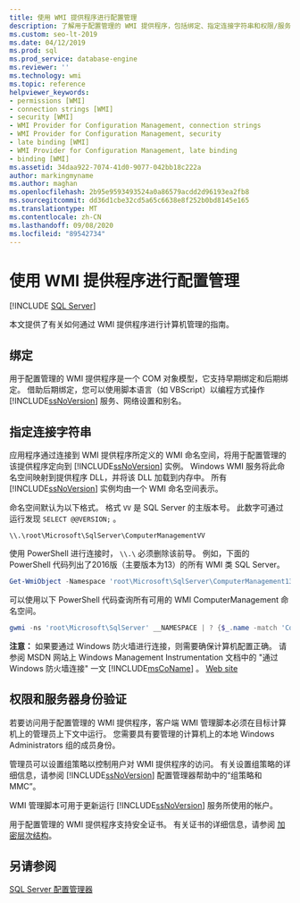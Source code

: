 ```yaml
---
title: 使用 WMI 提供程序进行配置管理
description: 了解用于配置管理的 WMI 提供程序，包括绑定、指定连接字符串和权限/服务器身份验证。
ms.custom: seo-lt-2019
ms.date: 04/12/2019
ms.prod: sql
ms.prod_service: database-engine
ms.reviewer: ''
ms.technology: wmi
ms.topic: reference
helpviewer_keywords:
- permissions [WMI]
- connection strings [WMI]
- security [WMI]
- WMI Provider for Configuration Management, connection strings
- WMI Provider for Configuration Management, security
- late binding [WMI]
- WMI Provider for Configuration Management, late binding
- binding [WMI]
ms.assetid: 34daa922-7074-41d0-9077-042bb18c222a
author: markingmyname
ms.author: maghan
ms.openlocfilehash: 2b95e9593493524a0a86579acdd2d96193ea2fb8
ms.sourcegitcommit: dd36d1cbe32cd5a65c6638e8f252b0bd8145e165
ms.translationtype: MT
ms.contentlocale: zh-CN
ms.lasthandoff: 09/08/2020
ms.locfileid: "89542734"
---
```

# <a name="working-with-the-wmi-provider-for-configuration-management"></a>使用 WMI 提供程序进行配置管理

[!INCLUDE [SQL Server](../../includes/applies-to-version/sqlserver.md)]

本文提供了有关如何通过 WMI 提供程序进行计算机管理的指南。

## <a name="binding"></a>绑定  
 用于配置管理的 WMI 提供程序是一个 COM 对象模型，它支持早期绑定和后期绑定。 借助后期绑定，您可以使用脚本语言（如 VBScript）以编程方式操作 [!INCLUDE[ssNoVersion](../../includes/ssnoversion-md.md)] 服务、网络设置和别名。  
  
## <a name="specifying-a-connection-string"></a>指定连接字符串

应用程序通过连接到 WMI 提供程序所定义的 WMI 命名空间，将用于配置管理的该提供程序定向到 [!INCLUDE[ssNoVersion](../../includes/ssnoversion-md.md)] 实例。 Windows WMI 服务将此命名空间映射到提供程序 DLL，并将该 DLL 加载到内存中。 所有 [!INCLUDE[ssNoVersion](../../includes/ssnoversion-md.md)] 实例均由一个 WMI 命名空间表示。

命名空间默认为以下格式。 格式 `VV` 是 SQL Server 的主版本号。 此数字可通过运行发现 `SELECT @@VERSION;` 。

```console
\\.\root\Microsoft\SqlServer\ComputerManagementVV
```

使用 PowerShell 进行连接时， `\\.\` 必须删除该前导。 例如，下面的 PowerShell 代码列出了2016版（主要版本为13）的所有 WMI 类 SQL Server。

```powershell
Get-WmiObject -Namespace 'root\Microsoft\SqlServer\ComputerManagement13' -List
```

<!--
Updated this on 2019-04-12, per:
   ~ https://github.com/MicrosoftDocs/sql-docs/issues/1817
   ~ https://github.com/rrg92/sql-docs/commit/3d518bfc0d55f819c762abc3e5c5c9eed85abe94?diff=unified

Thus from here I (GeneMi = MightyPen) removed the following text about 'instance_name':

'root\Microsoft\SqlServer\ComputerManagement13\instance_name'

where `instance_name` defaults to `MSSQLSERVER` in a default installation of [!INCLUDE[ssNoVersion](../../includes/ssnoversion-md.md)].
-->

可以使用以下 PowerShell 代码查询所有可用的 WMI ComputerManagement 命名空间。

```powershell
gwmi -ns 'root\Microsoft\SqlServer' __NAMESPACE | ? {$_.name -match 'ComputerManagement' } | select name
```

 **注意：** 如果要通过 Windows 防火墙进行连接，则需要确保计算机配置正确。 请参阅 MSDN 网站上 Windows Management Instrumentation 文档中的 "通过 Windows 防火墙连接" 一文 [!INCLUDE[msCoName](../../includes/msconame-md.md)] 。 [Web site](https://go.microsoft.com/fwlink/?linkid=15426)  
  
## <a name="permissions-and-server-authentication"></a>权限和服务器身份验证  
 若要访问用于配置管理的 WMI 提供程序，客户端 WMI 管理脚本必须在目标计算机上的管理员上下文中运行。 您需要具有要管理的计算机上的本地 Windows Administrators 组的成员身份。  
  
 管理员可以设置组策略以控制用户对 WMI 提供程序的访问。 有关设置组策略的详细信息，请参阅 [!INCLUDE[ssNoVersion](../../includes/ssnoversion-md.md)] 配置管理器帮助中的“组策略和 MMC”。  
  
 WMI 管理脚本可用于更新运行 [!INCLUDE[ssNoVersion](../../includes/ssnoversion-md.md)] 服务所使用的帐户。  
  
 用于配置管理的 WMI 提供程序支持安全证书。 有关证书的详细信息，请参阅 [加密层次结构](../../relational-databases/security/encryption/encryption-hierarchy.md)。  
  
## <a name="see-also"></a>另请参阅  
 [SQL Server 配置管理器](../../relational-databases/sql-server-configuration-manager.md)  
  
  
